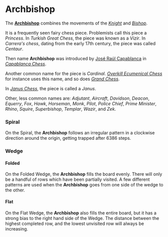 # Archbishop

The [**Archbishop**](#wiki:Princess_(chess)) combines the movements
of the [*Knight*](knight.html) and [*Bishop*](bishop.html).

It is a frequently seen fairy chess piece. Problemists call this
piece a *Princess*. In *Turkish Great Chess*, the piece was
known as a *Vizir*. In *Carrera's chess*, dating from the early
17th century, the piece was called *Centaur*. 

Then name **Archbishop** was introduced by 
[Jos&#xe9; Ra&#xfa;l Capablanca](#wiki:Jose_Raul_Capablanca)
in [*Capablanca Chess*](#wiki).

Another common name for the piece is *Cardinal*.
[*Overkill Ecumenical Chess*](#chess-v:rules/overkill-ecumenical-chess)
for instance uses this name, and so does [*Grand Chess*](#wiki).

In [*Janus Chess*](#wiki), the piece is called a *Janus*.

Other, less common names are: *Adjutant*, *Aircraft*, *Davidson*, *Deacon*,
*Equerry*, *Fox*, *Hawk*, *Horseman*, *Monk*, *Pilot*, *Police Chief*,
*Prime Minister*, *Rhino*, *Squire*, *Superbishop*, *Templar*,
*Wazir*, and *Zek*.


### Spiral

On the Spiral, the **Archbishop** follows an irregular pattern
in a clockwise direction around the origin, getting trapped after
6386 steps.

### Wedge

#### Folded

On the Folded Wedge, the **Archbishop** fills the board evenly.
There will only be a handful of rows which have been partially 
visited. A few different patterns are used when the 
**Archbishop** goes from one side of the wedge to the other.

#### Flat

On the Flat Wedge, the **Archbishop** also fills the entire board,
but it has a strong bias to the right hand side of the Wedge.
The distance between the highest completed row, and the lowest
unvisited row will always be increasing.

<div class = 'trapped' data-piece = 'canvasser'></div>
<div class = 'boxset'  data-sets  = 'overkill_ecumenical_chess'></div>
